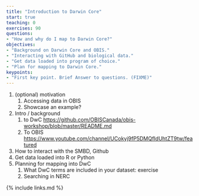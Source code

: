 ```yaml
---
title: "Introduction to Darwin Core"
start: true
teaching: 0
exercises: 90
questions:
- "How and why do I map to Darwin Core?"
objectives:
- "Background on Darwin Core and OBIS."
- "Interacting with GitHub and biological data."
- "Get data loaded into program of choice."
- "Plan for mapping to Darwin Core."
keypoints:
- "First key point. Brief Answer to questions. (FIXME)"
---
```


1. (optional) motivation
   1. Accessing data in OBIS
   2. Showcase an example?
2. Intro / background
   1. to DwC https://github.com/OBISCanada/obis-workshop/blob/master/README.md 
   2. To OBIS https://www.youtube.com/channel/UCokyj9fP5DMQfIdUhtZT9tw/featured 
3. How to interact with the SMBD, Github
4. Get data loaded into R or Python
5. Planning for mapping into DwC
   1. What DwC terms are included in your dataset: exercise
   2. Searching in NERC



{% include links.md %}

